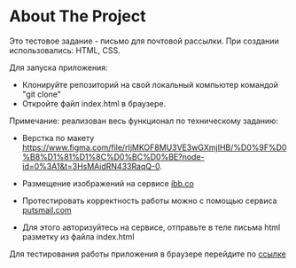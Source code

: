 <h1>About The Project</h1>

Это тестовое задание - письмо для почтовой рассылки.
При создании использовались: HTML, CSS.

Для запуска приложения:
* Клонируйте репозиторий на свой локальный компьютер командой "git clone"
* Откройте файл index.html в браузере.

Примечание: реализован весь функционал по техническому заданию:
- Верстка по макету https://www.figma.com/file/rIjMKOF8MU3VE3wGXmjIHB/%D0%9F%D0%B8%D1%81%D1%8C%D0%BC%D0%BE?node-id=0%3A1&t=3HsMAidRN433RaqQ-0.
- Размещение изображений на сервисе <a href='https://ibb.co/'>ibb.co</a>

- Протестировать корректность работы можно с помощью сервиса <a href='https://putsmail.com/'>putsmail.com</a>
* Для этого авторизуйтесь на сервисе, отправьте в теле письма html разметку из файла index.html

Для тестирования работы приложения в браузере перейдите по <a href='https://e-pos-pi.vercel.app/viewing'>ссылке</a>  
